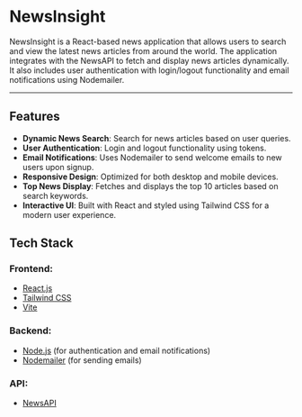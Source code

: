 # NewsInsight

NewsInsight is a React-based news application that allows users to search and view the latest news articles from around the world. The application integrates with the NewsAPI to fetch and display news articles dynamically. It also includes user authentication with login/logout functionality and email notifications using Nodemailer.

---

## Features

- **Dynamic News Search**: Search for news articles based on user queries.
- **User Authentication**: Login and logout functionality using tokens.
- **Email Notifications**: Uses Nodemailer to send welcome emails to new users upon signup.
- **Responsive Design**: Optimized for both desktop and mobile devices.
- **Top News Display**: Fetches and displays the top 10 articles based on search keywords.
- **Interactive UI**: Built with React and styled using Tailwind CSS for a modern user experience.

## Tech Stack

### Frontend:
- [React.js](https://reactjs.org/)
- [Tailwind CSS](https://tailwindcss.com/)
- [Vite](https://vitejs.dev/)

### Backend:
- [Node.js](https://nodejs.org/) (for authentication and email notifications)
- [Nodemailer](https://nodemailer.com/) (for sending emails)

### API:
- [NewsAPI](https://newsapi.org/)


